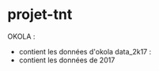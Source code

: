 # projet-tnt
OKOLA : 
  - contient les données d'okola
data_2k17 :
  - contient les données de 2017
